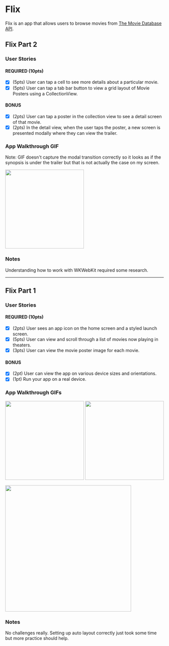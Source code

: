 # Flix

Flix is an app that allows users to browse movies from [The Movie Database API](http://docs.themoviedb.apiary.io/#).

## Flix Part 2

### User Stories

#### REQUIRED (10pts)
- [x] (5pts) User can tap a cell to see more details about a particular movie.
- [x] (5pts) User can tap a tab bar button to view a grid layout of Movie Posters using a CollectionView.

#### BONUS
- [x] (2pts) User can tap a poster in the collection view to see a detail screen of that movie.
- [x] (2pts) In the detail view, when the user taps the poster, a new screen is presented modally where they can view the trailer.

### App Walkthrough GIF
Note: GIF doesn't capture the modal transition correctly so it looks as if the synopsis is under the trailer but that is not actually the case on my screen.

<img src="http://g.recordit.co/cHM8e9EacL.gif" width=250><br>

### Notes
Understanding how to work with WKWebKit required some research.

---

## Flix Part 1

### User Stories

#### REQUIRED (10pts)
- [x] (2pts) User sees an app icon on the home screen and a styled launch screen.
- [x] (5pts) User can view and scroll through a list of movies now playing in theaters.
- [x] (3pts) User can view the movie poster image for each movie.

#### BONUS
- [x] (2pt) User can view the app on various device sizes and orientations.
- [x] (1pt) Run your app on a real device.

### App Walkthrough GIFs

<p float="left">
  <img src="http://g.recordit.co/0H6hlXyA5r.gif" width="250" /> 
  <img src="http://g.recordit.co/XcNPughy9v.gif" width="250" />
</p>

<img src="http://g.recordit.co/5Yy0I2BUL1.gif" width=400><br>

### Notes
No challenges really. Setting up auto layout correctly just took some time but more practice should help.

